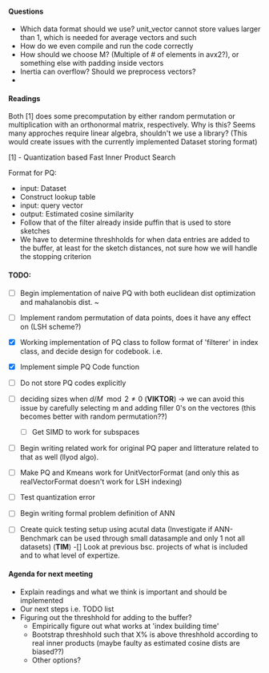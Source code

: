 #### Questions
- Which data format should we use? unit\_vector cannot store values larger than 1, which is needed for average vectors and such
- How do we even compile and run the code correctly
- How should we choose M? (Multiple of # of elements in avx2?), or something else with padding inside vectors
- Inertia can overflow? Should we preprocess vectors?
- 
#### Readings
Both [1] does some precomputation by either random permutation or multiplication with an orthonormal matrix, respectively. Why is this?
Seems many approches require linear algebra, shouldn't we use a library? (This would create issues with the currently implemented Dataset storing format)

[1] - Quantization based Fast Inner Product Search



Format for PQ:
- input: Dataset  
- Construct lookup table
- input: query vector
- output: Estimated cosine similarity
- Follow that of the filter already inside puffin that is used to store sketches
- We have to determine threshholds for when data entries are added to the buffer, at least for the sketch distances, not sure how we will handle the stopping criterion

#### TODO:
- [ ] Begin implementation of naive PQ with both euclidean dist optimization and mahalanobis dist. ~ 
- [ ] Implement random permutation of data points, does it have any effect on (LSH scheme?)
- [x] Working implementation of PQ class to follow format of 'filterer' in index class, and decide design for codebook. i.e. 
- [x] Implement simple PQ Code function
- [ ] Do not store PQ codes explicitly
- [ ] deciding sizes when $d/M \mod 2 \ne 0$ (**VIKTOR**) -> we can avoid this issue by carefully selecting m and adding filler 0's on the vectores (this becomes better with random permutation??)
  - [ ] Get SIMD to work for subspaces
- [ ] Begin writing related work for original PQ paper and litterature related to that as well (llyod algo).
- [ ] Make PQ and Kmeans work for UnitVectorFormat (and only this as realVectorFormat doesn't work for LSH indexing)
- [ ] Test quantization error
- [ ] Begin writing formal problem definition of ANN
- [ ] Create quick testing setup using acutal data (Investigate if ANN-Benchmark can be used through small datasample and only 1 not all datasets) (**TIM**)
-[] Look at previous bsc. projects of what is included and to what level of expertize.



#### Agenda for next meeting
- Explain readings and what we think is important and should be implemented
- Our next steps i.e. TODO list
- Figuring out the threshhold for adding to the buffer?
    - Empirically figure out what works at 'index building time'
    - Bootstrap threshhold such that X\% is above threshhold according to real inner products (maybe faulty as estimated cosine dists are biased??)
    - Other options?


